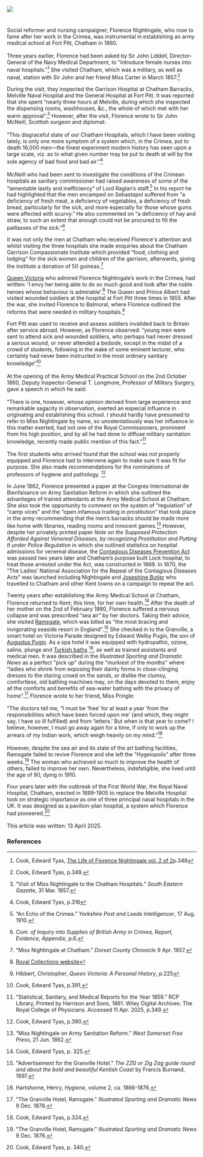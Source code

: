 <a href="https://www.kent-maps.online"><img src="https://kent-map.github.io/mdpress/juncture/ve-button.png"></a>
<param ve-config title="Florence Nightingale (1820 – 1910)" author="Michelle Crowther" layout="vtl" banner="https://upload.wikimedia.org/wikipedia/commons/e/e0/Crimean_War_1854-56_Q71593.jpg">

<param ve-entity eid="Q17664052" aliases="Fort Pitt">
<param ve-entity eid="Q736439" aliases="Ramsgate">

#

Social reformer and nursing campaigner, Florence Nightingale, who rose to fame after her work in the Crimea, was instrumental in establishing an army medical school at Fort Pitt, Chatham in 1860.
<br><br>
Three years earlier, Florence had been asked by Sir John Liddell, Director-General of the Navy Medical Department, to “introduce female nurses into naval hospitals.”[^ref1] She visited Chatham, which was a military, as well as naval, station with Sir John and her friend Miss Carter in March 1857.[^ref2] 
<param ve-image url="https://upload.wikimedia.org/wikipedia/commons/e/ea/%28Florence_Nightingale%29_%28LOC%29.jpg" label="Florence Nightingale" attribution="The Library of Congress, No restrictions, via Wikimedia Commons">

During the visit, they inspected the Garrison Hospital at Chatham Barracks, Melville Naval Hospital and the General Hospital at Fort Pitt. It was reported that she spent “nearly three hours at Melville, during which she inspected the dispensing rooms, washhouses, &c., the whole of which met with her warm approval”.[^ref3] However, after the visit, Florence wrote to Sir John McNeill, Scottish surgeon and diplomat: 
<br><br>
“This disgraceful state of our Chatham Hospitals, which I have been visiting lately, is only one more symptom of a system which, in the Crimea, put to death 16,000 men—the finest experiment modern history has seen upon a large scale, viz. as to what given number may be put to death at will by the sole agency of bad food and bad air.”[^ref4] 
<br><br>
McNeill who had been sent to investigate the conditions of the Crimean hospitals as sanitary commissioner had raised awareness of some of the “lamentable laxity and inefficiency” of Lord Raglan’s staff.[^ref5]  In his report he had highlighted that the men encamped on Sebastapol suffered from “a deficiency of fresh meat, a deficiency of vegetables, a deficiency of fresh bread, particularly for the sick, and more especially for those whose gums were affected with scurvy.” He also commented on “a deficiency of hay and straw, to such an extent that enough could not be procured to fill the paillasses of the sick.”[^ref6] 
<param ve-image url="https://upload.wikimedia.org/wikipedia/commons/thumb/a/a9/Invalided_soldiers_assembled_in_the_garden_of_Fort_Pitt_Hosp_Wellcome_V0015777.jpg/1280px-Invalided_soldiers_assembled_in_the_garden_of_Fort_Pitt_Hosp_Wellcome_V0015777.jpg" label="Invalided soliders assembled in the garden of Fort Pitt Hospital" attribution="Wellcome Collection, via Wikimedia Commons" license="CC BY 4.0">

It was not only the men at Chatham who received Florence's attention and whilst visiting the three hospitals she made enquiries about the Chatham Garrison Compassionate Institute which provided “food, clothing and lodging” for the sick women and children of the garrison, afterwards, giving the institute a donation of 50 guineas.[^ref7] 

[Queen Victoria](/19c/19c-victoria-biography) who admired Florence Nightingale’s work in the Crimea, had written: 'I envy her being able to do so much good and look after the noble heroes whose behaviour is admirable'.[^ref8] The Queen and Prince Albert had visited wounded soldiers at the hospital at Fort Pitt three times in 1855. After the war, she invited Florence to Balmoral, where Florence outlined the reforms that were needed in military hospitals.[^ref9] 
<param ve-image url="https://upload.wikimedia.org/wikipedia/commons/a/ac/Queen_Victoria_and_Prince_Albert_visiting_soldiers_wounded_i_Wellcome_V0015421.jpg" label="Queen Victoria and Prince Albert visiting wounded soldiers, Chatham, 1855" attribution="Wellcome Collection" license="CC BY 4.0">

Fort Pitt was used to receive and assess soldiers invalided back to Britain after service abroad. However, as Florence observed: “young men were sent to attend sick and wounded soldiers, who perhaps had never dressed a serious wound, or never attended a bedside, except in the midst of a crowd of students, following in the wake of some eminent lecturer, who certainly had never been instructed in the most ordinary sanitary knowledge”[^ref10] 
<br><br>
At the opening of the Army Medical Practical School on the 2nd October 1860, Deputy Inspector-General T. Longmore, Professor of Military Surgery, gave a speech in which he said:
<br><br>
“There is one, however, whose opinion derived from large experience and remarkable sagacity in observation, exerted an especial influence in originating and establishing this school. I should hardly have presumed to refer to Miss Nightingale by name, so unostentatiously was her influence in this matter exerted, had not one of the Royal Commissioners, prominent from his high position, and by all he had done to diffuse military sanitation knowledge, recently made public mention of this fact.”[^ref11]
<br><br>
The first students who arrived found that the school was not properly equipped and Florence had to intervene again to make sure it was fit for purpose. She also made recommendations for the nominations of professors of hygiene and pathology. [^ref12] 
<param ve-image url="https://upload.wikimedia.org/wikipedia/commons/0/08/Crimea_block%2C_Fort_Pitt%2C_Chatham%2C_Kent.png" label="Crimea Block, Fort Pitt, Chatham" attribution="Hsq7278, via Wikimedia Commons" license="CC BY-SA 4.0"> 

In June 1862, Florence presented a paper at the Congres International de Bienfaisance on Army Sanitation Reform in which she outlined the advantages of trained attendants at the Army Medical School at Chatham. She also took the opportunity to comment on the system of “regulation” of “camp vices” and the “open infamous trading in prostitution” that took place in the army recommending that the men’s barracks should be made more like home with libraries, reading rooms and innocent games.[^ref13] However, despite her privately printed paper _Note on the Supposed Protection Afforded Against Venereal Diseases, by recognizing Prostitution and Putting It under Police Regulation_ in which she outlined statistics on hospital admissions for venereal disease, the [Contagious Diseases Prevention Act](/19c/19c-contagious-diseases) was passed two years later and Chatham’s purpose built Lock hospital, to treat those arrested under the Act, was constructed in 1869. In 1870, the “The Ladies’ National Association for the Repeal of the Contagious Diseases Acts” was launched including Nightingale and [Josephine Butler](/19c/19c-butler-biography) who travelled to Chatham and other Kent towns on a campaign to repeal the act.
<param ve-image url="https://upload.wikimedia.org/wikipedia/commons/5/58/Men_of_war_caricature_1791.jpg" label="Men of War, Bound for the Port of Pleasure" attribution="Scanned by H. Churchyard, Public domain, via Wikimedia Commons">

Twenty years after establishing the Army Medical School at Chatham, Florence returned to Kent; this time, for her own health.[^ref14] After the death of her mother on the 2nd of February 1880, Florence suffered a nervous collapse and was prescribed “sea air” by her doctors. Taking their advice, she visited [Ramsgate]( /19c/19c-ramsgate/), which was billed as "the most bracing and invigorating seaside resort in England".[^ref16] She checked in to the Granville, a smart hotel on Victoria Parade designed by Edward Welby Pugin, the son of [Augustus Pugin](19c/19c-pugin-biography). As a spa hotel it was equipped with hydropathic, ozone, saline, plunge and [Turkish baths](/19c/19c-turkish-baths) [^ref15], as well as trained assistants and medical men. It was described in the _Illustrated Sporting and Dramatic News_ as a perfect "pick up" during the "murkiest of the months" where "ladies who shrink from exposing their dainty forms in close-clinging dresses to the staring crowd on the sands, or dislike the clumsy, comfortless, old bathing machines may, on the days devoted to them, enjoy all the comforts and benefits of sea-water bathing with the privacy of home".[^ref17] Florence wrote to her friend, Miss Pringle:
<br><br>
“The doctors tell me, “I must be ‘free’ for at least a year ‘from the responsibilities which have been forced upon me’ (and which, they might say, I have so ill fulfilled) and from ‘letters.’ But when is that year to come? I believe, however, I must go away again for a time, if only to work up the arrears of my Indian work, which weigh heavily on my mind.”[^ref18] 
<br><br>
However, despite the sea air and its state of the art bathing facilities, Ramsgate failed to revive Florence and she left the "Hygeiopolis" after three weeks.[^ref19] The woman who achieved so much to improve the health of others, failed to improve her own. Nevertheless, indefatigible, she lived until the age of 90, dying in 1910.
<param ve-image url="https://stor.artstor.org/stor/c588a4b8-e77a-4b52-bf74-c1dc705350b8" label="Granville Hotel" attribution="By kind permission of Carolyn Oulton">

Four years later with the outbreak of the First World War, the Royal Naval Hospital, Chatham, erected in 1899-1905 to replace the Melville Hospital took on strategic importance as one of three principal naval hospitals in the UK. It was designed as a pavilion-plan hospital, a system which Florence had pioneered.[^ref20] 
<br><br>
This article was written: 13 April 2025.
<param ve-image url="https://upload.wikimedia.org/wikipedia/commons/7/7a/The_Medical_Services_on_the_Home_Front%2C_1914-1918_Q18929.jpg" label="The Medical Services on the Home Front, 1914-1918 Q18929" attribution="Royal Navy official photographer, Public domain, via Wikimedia Commons, Ministry of Information First World War Official Collection" license="IWM Non-Commercial Licence">

### References

[^ref1]: Cook, Edward Tyas, [The Life of Florence Nightingale vol. 2 of 2](https://www.gutenberg.org/files/40058/40058-h/40058-h.htm)p.348
[^ref2]: Cook, Edward Tyas, p.349.
[^ref3]: “Visit of Miss Nightingale to the Chatham Hospitals.” _South Eastern Gazette_, 31 Mar. 1857.
[^ref4]:  Cook, Edward Tyas, p.316
[^ref5]: “An Echo of the Crimea.” _Yorkshire Post and Leeds Intelligencer_, 17 Aug. 1910.
[^ref6]: _Com. of Inquiry into Supplies of British Army in Crimea, Report, Evidence, Appendix_, p.6.
[^ref7]: “Miss Nightingale at Chatham.” _Dorset County Chronicle_ 9 Apr. 1857.
[^ref8]: [Royal Collections website](https://www.rct.uk/collection/2853480/florence-nightingale-1820-1910) 
[^ref9]: Hibbert, Christopher, _Queen Victoria: A Personal History_, p.225
[^ref10]: Cook, Edward Tyas, p.391,
[^ref11]: “Statistical, Sanitary, and Medical Reports for the Year 1859.” RCP Library, Printed by Harrison and Sons, 1861. Wiley Digital Archives: The Royal College of Physicians. Accessed 11 Apr. 2025, p.349.
[^ref12]: Cook, Edward Tyas, p.390.
[^ref13]: “Miss Nightingale on Army Sanitation Reform.” _West Somerset Free Press_, 21 Jun. 1862.
[^ref14]: Cook, Edward Tyas, p. 325.
[^ref15]: Hartshorne, Henry, _Hygiene_, volume 2, ca. 1866-1876.
[^ref16]: "Advertisement for the Granville Hotel." _The ZZG or Zig Zag guide round and about the bold and beautiful Kentish Coast_ by Francis Burnand, 1897.
[^ref17]: "The Granville Hotel, Ramsgate." _Illustrated Sporting and Dramatic News_ 9 Dec. 1876.
[^ref18]: Cook, Edward Tyas, p.324.
[^ref19]: "The Granville Hotel, Ramsgate." _Illustrated Sporting and Dramatic News_ 9 Dec. 1876.
[^ref20]: Cook, Edward Tyas, p. 340.

